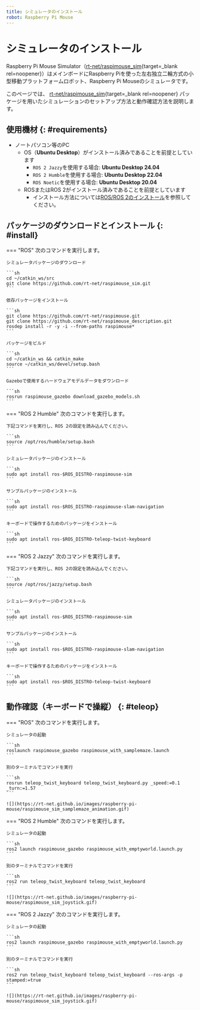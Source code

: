 ```yaml
---
title: シミュレータのインストール
robot: Raspberry Pi Mouse
---
```


# シミュレータのインストール

Raspberry Pi Mouse Simulator（[rt-net/raspimouse_sim](https://github.com/rt-net/raspimouse_sim){target=_blank rel=noopener}）はメインボードにRaspberry Piを使った左右独立二輪方式の小型移動プラットフォームロボット、Raspberry Pi Mouseのシミュレータです。


このページでは、
[rt-net/raspimouse_sim](https://github.com/rt-net/raspimouse_sim){target=_blank rel=noopener}
パッケージを用いたシミュレーションのセットアップ方法と動作確認方法を説明します。

## 使用機材 {: #requirements}

* ノートパソコン等のPC
    * OS（**Ubuntu Desktop**）がインストール済みであることを前提としています
        * `ROS 2 Jazzy`を使用する場合: **Ubuntu Desktop 24.04**
        * `ROS 2 Humble`を使用する場合: **Ubuntu Desktop 22.04**
        * `ROS Noetic`を使用する場合: **Ubuntu Desktop 20.04**
    * ROSまたはROS 2がインストール済みであることを前提としています
        * インストール方法については[ROS/ROS 2のインストール](../ros/install.md)を参照してください。

## パッケージのダウンロードとインストール {: #install}

=== "ROS"
    次のコマンドを実行します。

    シミュレータパッケージのダウンロード

    ```sh
    cd ~/catkin_ws/src
    git clone https://github.com/rt-net/raspimouse_sim.git
    ```

    依存パッケージをインストール

    ```sh
    git clone https://github.com/rt-net/raspimouse.git
    git clone https://github.com/rt-net/raspimouse_description.git
    rosdep install -r -y -i --from-paths raspimouse*
    ```

    パッケージをビルド

    ```sh
    cd ~/catkin_ws && catkin_make
    source ~/catkin_ws/devel/setup.bash
    ```

    Gazeboで使用するハードウェアモデルデータをダウンロード

    ```sh
    rosrun raspimouse_gazebo download_gazebo_models.sh
    ```

=== "ROS 2 Humble"
    次のコマンドを実行します。

    下記コマンドを実行し、ROS 2の設定を読み込んでください。

    ```sh
    source /opt/ros/humble/setup.bash
    ```

    シミュレータパッケージのインストール

    ```sh
    sudo apt install ros-$ROS_DISTRO-raspimouse-sim
    ```

    サンプルパッケージのインストール

    ```sh
    sudo apt install ros-$ROS_DISTRO-raspimouse-slam-navigation
    ```

    キーボードで操作するためのパッケージをインストール

    ```sh
    sudo apt install ros-$ROS_DISTRO-teleop-twist-keyboard
    ```

=== "ROS 2 Jazzy"
    次のコマンドを実行します。

    下記コマンドを実行し、ROS 2の設定を読み込んでください。

    ```sh
    source /opt/ros/jazzy/setup.bash
    ```

    シミュレータパッケージのインストール

    ```sh
    sudo apt install ros-$ROS_DISTRO-raspimouse-sim
    ```

    サンプルパッケージのインストール

    ```sh
    sudo apt install ros-$ROS_DISTRO-raspimouse-slam-navigation
    ```

    キーボードで操作するためのパッケージをインストール

    ```sh
    sudo apt install ros-$ROS_DISTRO-teleop-twist-keyboard
    ```

## 動作確認（キーボードで操縦） {: #teleop}

=== "ROS"
    次のコマンドを実行します。

    シミュレータの起動

    ```sh
    roslaunch raspimouse_gazebo raspimouse_with_samplemaze.launch
    ```

    別のターミナルでコマンドを実行

    ```sh
    rosrun teleop_twist_keyboard teleop_twist_keyboard.py _speed:=0.1 _turn:=1.57
    ```

    ![](https://rt-net.github.io/images/raspberry-pi-mouse/raspimouse_sim_samplemaze_animation.gif)

=== "ROS 2 Humble"
    次のコマンドを実行します。

    シミュレータの起動

    ```sh
    ros2 launch raspimouse_gazebo raspimouse_with_emptyworld.launch.py
    ```

    別のターミナルでコマンドを実行

    ```sh
    ros2 run teleop_twist_keyboard teleop_twist_keyboard
    ```

    ![](https://rt-net.github.io/images/raspberry-pi-mouse/raspimouse_sim_joystick.gif)

=== "ROS 2 Jazzy"
    次のコマンドを実行します。

    シミュレータの起動

    ```sh
    ros2 launch raspimouse_gazebo raspimouse_with_emptyworld.launch.py
    ```

    別のターミナルでコマンドを実行

    ```sh
    ros2 run teleop_twist_keyboard teleop_twist_keyboard --ros-args -p stamped:=true
    ```

    ![](https://rt-net.github.io/images/raspberry-pi-mouse/raspimouse_sim_joystick.gif)
